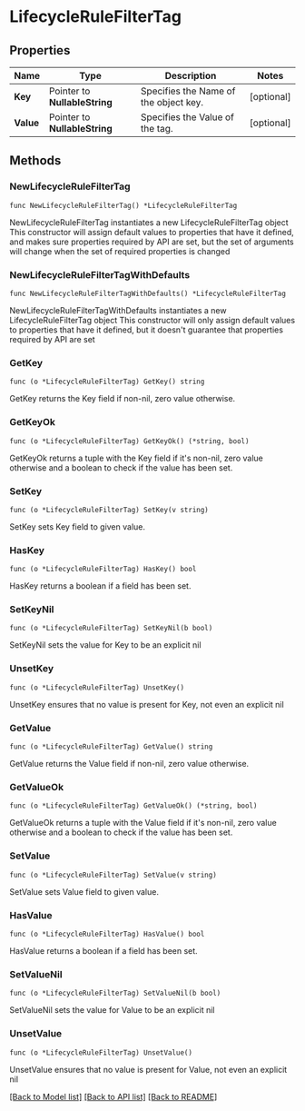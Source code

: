 # LifecycleRuleFilterTag

## Properties

Name | Type | Description | Notes
------------ | ------------- | ------------- | -------------
**Key** | Pointer to **NullableString** | Specifies the Name of the object key. | [optional] 
**Value** | Pointer to **NullableString** | Specifies the Value of the tag. | [optional] 

## Methods

### NewLifecycleRuleFilterTag

`func NewLifecycleRuleFilterTag() *LifecycleRuleFilterTag`

NewLifecycleRuleFilterTag instantiates a new LifecycleRuleFilterTag object
This constructor will assign default values to properties that have it defined,
and makes sure properties required by API are set, but the set of arguments
will change when the set of required properties is changed

### NewLifecycleRuleFilterTagWithDefaults

`func NewLifecycleRuleFilterTagWithDefaults() *LifecycleRuleFilterTag`

NewLifecycleRuleFilterTagWithDefaults instantiates a new LifecycleRuleFilterTag object
This constructor will only assign default values to properties that have it defined,
but it doesn't guarantee that properties required by API are set

### GetKey

`func (o *LifecycleRuleFilterTag) GetKey() string`

GetKey returns the Key field if non-nil, zero value otherwise.

### GetKeyOk

`func (o *LifecycleRuleFilterTag) GetKeyOk() (*string, bool)`

GetKeyOk returns a tuple with the Key field if it's non-nil, zero value otherwise
and a boolean to check if the value has been set.

### SetKey

`func (o *LifecycleRuleFilterTag) SetKey(v string)`

SetKey sets Key field to given value.

### HasKey

`func (o *LifecycleRuleFilterTag) HasKey() bool`

HasKey returns a boolean if a field has been set.

### SetKeyNil

`func (o *LifecycleRuleFilterTag) SetKeyNil(b bool)`

 SetKeyNil sets the value for Key to be an explicit nil

### UnsetKey
`func (o *LifecycleRuleFilterTag) UnsetKey()`

UnsetKey ensures that no value is present for Key, not even an explicit nil
### GetValue

`func (o *LifecycleRuleFilterTag) GetValue() string`

GetValue returns the Value field if non-nil, zero value otherwise.

### GetValueOk

`func (o *LifecycleRuleFilterTag) GetValueOk() (*string, bool)`

GetValueOk returns a tuple with the Value field if it's non-nil, zero value otherwise
and a boolean to check if the value has been set.

### SetValue

`func (o *LifecycleRuleFilterTag) SetValue(v string)`

SetValue sets Value field to given value.

### HasValue

`func (o *LifecycleRuleFilterTag) HasValue() bool`

HasValue returns a boolean if a field has been set.

### SetValueNil

`func (o *LifecycleRuleFilterTag) SetValueNil(b bool)`

 SetValueNil sets the value for Value to be an explicit nil

### UnsetValue
`func (o *LifecycleRuleFilterTag) UnsetValue()`

UnsetValue ensures that no value is present for Value, not even an explicit nil

[[Back to Model list]](../README.md#documentation-for-models) [[Back to API list]](../README.md#documentation-for-api-endpoints) [[Back to README]](../README.md)


